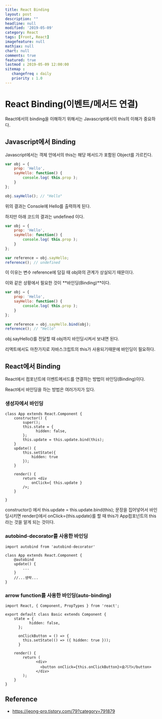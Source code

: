 ```yaml
---
title: React Binding
layout: post
description: ""
headline: null
modified: '2019-05-09'
category: React
tags: [Front, React]
imagefeature: null
mathjax: null
chart: null
comments: true
featured: true
lastmod : 2019-05-09 12:00:00
sitemap :  
   changefreq : daily
   priority : 1.0
---
```


# React Binding(이벤트/메서드 연결)
  
React에서의 binding을 이해하기 위해서는 Javascript에서의 this의 이해가 중요하다.
  
## Javascript에서 Binding  
  
Javascript에서는 객체 안에서의 this는 해당 메서드가 포함된 Object를 가르킨다.  
  
```javascript
var obj = {  
    prop: 'Hello',
    sayHello: function() {
        console.log( this.prop );
    }
};
 
obj.sayHello(); // "Hello"
```  
  
위의 결과는 Console에 Hello를 출력하게 된다.  
  
하지만 아래 코드의 결과는 undefined 이다.  
  
```javascript
var obj = {  
    prop: 'Hello',
    sayHello: function() {
        console.log( this.prop );
    }
};
 
var reference = obj.sayHello;
reference(); // undefined
```  
  
이 이유는 변수 reference에 담길 때 obj와의 관계가 상실되기 때문이다.  
  
이와 같은 상황에서 필요한 것이 **바인딩(Binding)**이다.  
  
```javascript
var obj = {  
    prop: 'Hello',
    sayHello: function() {
        console.log( this.prop );
    }
};
 
var reference = obj.sayHello.bind(obj);
reference(); // "Hello"
```  
  
obj.sayHello()를 전달할 때 obj까지 바인딩시켜서 보내면 된다.  
  
리액트에서도 마찬가지로 자바스크립트의 this가 사용되기때문에 바인딩이 필요하다.  
  
## React에서 Binding  
  
React에서 컴포넌트에 이벤트메서드를 연결하는 방법이 바인딩(Binding)이다.  
  
React에서 바인딩을 하는 방법은 여러가지가 있다.  
  
### 생성자에서 바인딩
  
```JSX
class App extends React.Component {
    constructor() {
        super();
        this.state = {
              hidden: false,
        };
        this.update = this.update.bind(this);
    }
    update() {
        this.setState({
            hidden: true
        });
    }
 
    render() {
        return <div
            onClick={ this.update }
        />;
    }
 
}
```
  
constructor() 에서 this.update = this.update.bind(this); 문장을 집어넣어서 바인딩시키면 render()에서 onClick={this.update}를 할 때 this가 App컴포넌트의 this라는 것을 알게 되는 것이다.  
  
  
### autobind-decorator를 사용한 바인딩  
  
```JSX
import autobind from 'autobind-decorator'
 
class App extends React.Component {  
    @autobind
    update() {
        ...
    }
    //...생략...
}
```
  
  
### arrow function를 사용한 바인딩(auto-binding)  
  
```JSX
import React, { Component, PropTypes } from 'react';
 
export default class Basic extends Component {
    state = {
           hidden: false,
      };
 
      onClickButton = () => {
        this.setState(() => ({ hidden: true }));
      }
    
    render() {
        return (
              <div>
                <button onClick={this.onClickButton}>숨기기</button>
              </div>
        );
    }
}
```
  
  
## Reference  
- https://jeong-pro.tistory.com/79?category=791879